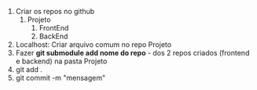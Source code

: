 1. Criar os repos no github
   1. Projeto
      1. FrontEnd
      2. BackEnd
2. Localhost: Criar arquivo comum no repo Projeto
3. Fazer  **git submodule add <url> nome do repo**  - dos 2 repos criados (frontend e backend) na pasta Projeto
4. git add .
5. git commit -m "mensagem"